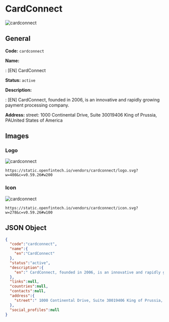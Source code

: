 
# CardConnect 
![cardconnect](https://static.openfintech.io/vendors/cardconnect/logo.svg?w=400&c=v0.59.26#w200)  

## General 
 
**Code:** `cardconnect` 
 
**Name:** 
 
:	[EN] CardConnect 
 
**Status:** `active` 
 
**Description:** 
 
: [EN]  CardConnect, founded in 2006, is an innovative and rapidly growing payment processing company.  
 
**Address:** 
street:  1000 Continental Drive, Suite 30019406 King of Prussia, PAUnited States of America  

## Images 

### Logo 
 
![cardconnect](https://static.openfintech.io/vendors/cardconnect/logo.svg?w=400&c=v0.59.26#w200)  

```
https://static.openfintech.io/vendors/cardconnect/logo.svg?w=400&c=v0.59.26#w200
```  

### Icon 
 
![cardconnect](https://static.openfintech.io/vendors/cardconnect/icon.svg?w=278&c=v0.59.26#w100)  

```
https://static.openfintech.io/vendors/cardconnect/icon.svg?w=278&c=v0.59.26#w100
```  

## JSON Object 

```json
{
  "code":"cardconnect",
  "name":{
    "en":"CardConnect"
  },
  "status":"active",
  "description":{
    "en":" CardConnect, founded in 2006, is an innovative and rapidly growing payment processing company. "
  },
  "links":null,
  "countries":null,
  "contacts":null,
  "address":{
    "street":" 1000 Continental Drive, Suite 30019406 King of Prussia, PAUnited States of America "
  },
  "social_profiles":null
}
```  
